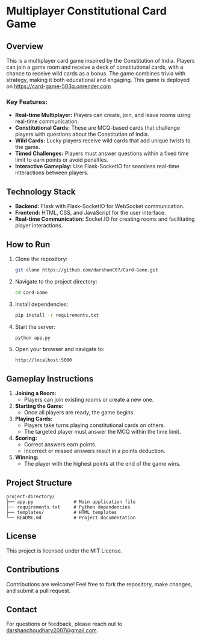 # Multiplayer Constitutional Card Game

## Overview
This is a multiplayer card game inspired by the Constitution of India. Players can join a game room and receive a deck of constitutional cards, with a chance to receive wild cards as a bonus. The game combines trivia with strategy, making it both educational and engaging.
This game is deployed on https://card-game-503q.onrender.com

### Key Features:
- **Real-time Multiplayer:** Players can create, join, and leave rooms using real-time communication.
- **Constitutional Cards:** These are MCQ-based cards that challenge players with questions about the Constitution of India.
- **Wild Cards:** Lucky players receive wild cards that add unique twists to the game.
- **Timed Challenges:** Players must answer questions within a fixed time limit to earn points or avoid penalties.
- **Interactive Gameplay:** Use Flask-SocketIO for seamless real-time interactions between players.

## Technology Stack
- **Backend:** Flask with Flask-SocketIO for WebSocket communication.
- **Frontend:** HTML, CSS, and JavaScript for the user interface.
- **Real-time Communication:** Socket.IO for creating rooms and facilitating player interactions.

## How to Run
1. Clone the repository:
   ```bash
   git clone https://github.com/darshanC07/Card-Game.git
   ```
2. Navigate to the project directory:
   ```bash
   cd Card-Game
   ```
3. Install dependencies:
   ```bash
   pip install -r requirements.txt
   ```
4. Start the server:
   ```bash
   python app.py
   ```
5. Open your browser and navigate to:
   ```
   http://localhost:5000
   ```

## Gameplay Instructions
1. **Joining a Room:**
   - Players can join existing rooms or create a new one.
2. **Starting the Game:**
   - Once all players are ready, the game begins.
3. **Playing Cards:**
   - Players take turns playing constitutional cards on others.
   - The targeted player must answer the MCQ within the time limit.
4. **Scoring:**
   - Correct answers earn points.
   - Incorrect or missed answers result in a points deduction.
5. **Winning:**
   - The player with the highest points at the end of the game wins.

## Project Structure
```
project-directory/
├── app.py               # Main application file
├── requirements.txt     # Python dependencies
├── templates/           # HTML templates
└── README.md            # Project documentation
```

## License
This project is licensed under the MIT License.

## Contributions
Contributions are welcome! Feel free to fork the repository, make changes, and submit a pull request.

## Contact
For questions or feedback, please reach out to darshanchoudhary2007@gmail.com.

